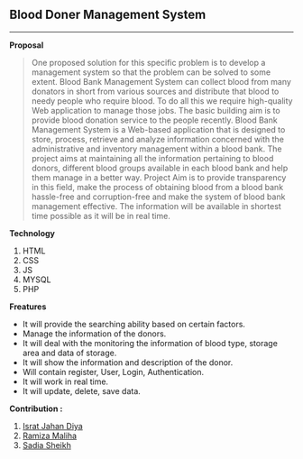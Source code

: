 ## Blood Doner Management System

---
**Proposal**

> One proposed solution for this specific problem is to develop a management system so that the problem can be solved to some extent. Blood Bank Management System can collect blood from many donators in short from various sources and distribute that blood to needy people who require blood. To do all this we require high-quality Web application to manage those jobs. The basic building aim is to provide blood donation service to the people recently. Blood Bank Management System is a Web-based application that is designed to store, process, retrieve and analyze information concerned with the administrative and inventory management within a blood bank. The project aims at maintaining all the information pertaining to blood donors, different blood groups available in each blood bank and help them manage in a better way. Project Aim is to provide transparency in this field, make the process of obtaining blood from a blood bank hassle-free and corruption-free and make the system of blood bank management effective. The information will be available in shortest time possible as it will be in real time.

**Technology**

1. HTML
2. CSS
3. JS
4. MYSQL
5. PHP

**Freatures**

*   It will provide the searching ability based on certain factors.
*   Manage the information of the donors.
*   It will deal with the monitoring the information of blood type, storage area and data of storage.
*   It will show the information and description of the donor.
*   Will contain register, User, Login, Authentication.
*   It will work in real time.
*   It will update, delete, save data. 


**Contribution :**
1. [Israt Jahan Diya](https://github.com/diyaa222)
2. [Ramiza Maliha](https://github.com/ZamiraRamizoro)
3. [Sadia Sheikh]()
